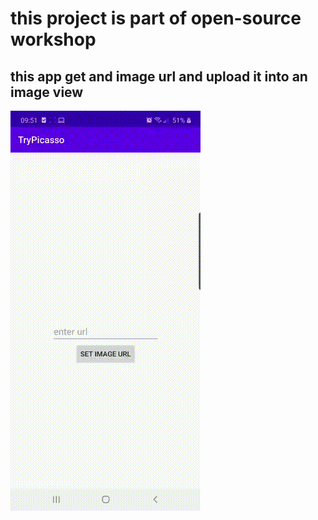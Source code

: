 # this project is part of open-source workshop
## this app get and image url and upload it into an image view
![alt text](screenRecord.gif)
